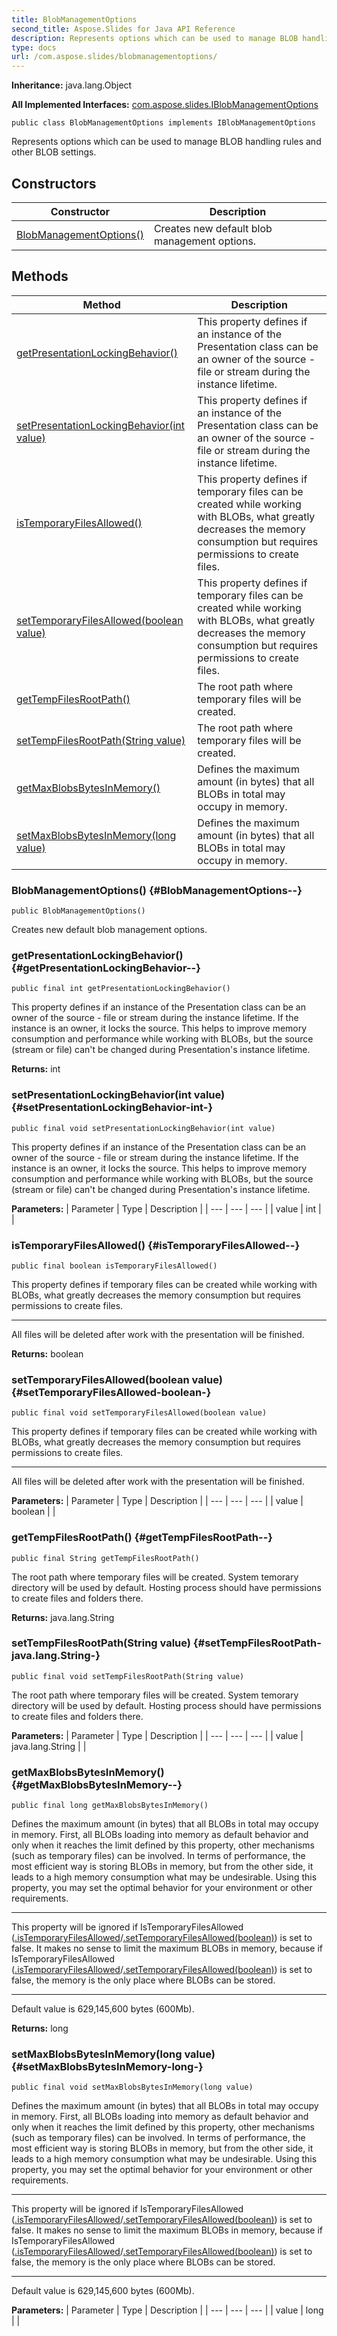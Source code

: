 ```yaml
---
title: BlobManagementOptions
second_title: Aspose.Slides for Java API Reference
description: Represents options which can be used to manage BLOB handling rules and other BLOB settings.
type: docs
url: /com.aspose.slides/blobmanagementoptions/
---
```

**Inheritance:**
java.lang.Object

**All Implemented Interfaces:**
[com.aspose.slides.IBlobManagementOptions](../../com.aspose.slides/iblobmanagementoptions)
```
public class BlobManagementOptions implements IBlobManagementOptions
```

Represents options which can be used to manage BLOB handling rules and other BLOB settings.
## Constructors

| Constructor | Description |
| --- | --- |
| [BlobManagementOptions()](#BlobManagementOptions--) | Creates new default blob management options. |
## Methods

| Method | Description |
| --- | --- |
| [getPresentationLockingBehavior()](#getPresentationLockingBehavior--) | This property defines if an instance of the Presentation class can be an owner of the source - file or stream during the instance lifetime. |
| [setPresentationLockingBehavior(int value)](#setPresentationLockingBehavior-int-) | This property defines if an instance of the Presentation class can be an owner of the source - file or stream during the instance lifetime. |
| [isTemporaryFilesAllowed()](#isTemporaryFilesAllowed--) | This property defines if temporary files can be created while working with BLOBs, what greatly decreases the memory consumption but requires permissions to create files. |
| [setTemporaryFilesAllowed(boolean value)](#setTemporaryFilesAllowed-boolean-) | This property defines if temporary files can be created while working with BLOBs, what greatly decreases the memory consumption but requires permissions to create files. |
| [getTempFilesRootPath()](#getTempFilesRootPath--) | The root path where temporary files will be created. |
| [setTempFilesRootPath(String value)](#setTempFilesRootPath-java.lang.String-) | The root path where temporary files will be created. |
| [getMaxBlobsBytesInMemory()](#getMaxBlobsBytesInMemory--) | Defines the maximum amount (in bytes) that all BLOBs in total may occupy in memory. |
| [setMaxBlobsBytesInMemory(long value)](#setMaxBlobsBytesInMemory-long-) | Defines the maximum amount (in bytes) that all BLOBs in total may occupy in memory. |
### BlobManagementOptions() {#BlobManagementOptions--}
```
public BlobManagementOptions()
```


Creates new default blob management options.

### getPresentationLockingBehavior() {#getPresentationLockingBehavior--}
```
public final int getPresentationLockingBehavior()
```


This property defines if an instance of the Presentation class can be an owner of the source - file or stream during the instance lifetime. If the instance is an owner, it locks the source. This helps to improve memory consumption and performance while working with BLOBs, but the source (stream or file) can't be changed during Presentation's instance lifetime.

**Returns:**
int
### setPresentationLockingBehavior(int value) {#setPresentationLockingBehavior-int-}
```
public final void setPresentationLockingBehavior(int value)
```


This property defines if an instance of the Presentation class can be an owner of the source - file or stream during the instance lifetime. If the instance is an owner, it locks the source. This helps to improve memory consumption and performance while working with BLOBs, but the source (stream or file) can't be changed during Presentation's instance lifetime.

**Parameters:**
| Parameter | Type | Description |
| --- | --- | --- |
| value | int |  |

### isTemporaryFilesAllowed() {#isTemporaryFilesAllowed--}
```
public final boolean isTemporaryFilesAllowed()
```


This property defines if temporary files can be created while working with BLOBs, what greatly decreases the memory consumption but requires permissions to create files.

--------------------

All files will be deleted after work with the presentation will be finished.

**Returns:**
boolean
### setTemporaryFilesAllowed(boolean value) {#setTemporaryFilesAllowed-boolean-}
```
public final void setTemporaryFilesAllowed(boolean value)
```


This property defines if temporary files can be created while working with BLOBs, what greatly decreases the memory consumption but requires permissions to create files.

--------------------

All files will be deleted after work with the presentation will be finished.

**Parameters:**
| Parameter | Type | Description |
| --- | --- | --- |
| value | boolean |  |

### getTempFilesRootPath() {#getTempFilesRootPath--}
```
public final String getTempFilesRootPath()
```


The root path where temporary files will be created. System temorary directory will be used by default. Hosting process should have permissions to create files and folders there.

**Returns:**
java.lang.String
### setTempFilesRootPath(String value) {#setTempFilesRootPath-java.lang.String-}
```
public final void setTempFilesRootPath(String value)
```


The root path where temporary files will be created. System temorary directory will be used by default. Hosting process should have permissions to create files and folders there.

**Parameters:**
| Parameter | Type | Description |
| --- | --- | --- |
| value | java.lang.String |  |

### getMaxBlobsBytesInMemory() {#getMaxBlobsBytesInMemory--}
```
public final long getMaxBlobsBytesInMemory()
```


Defines the maximum amount (in bytes) that all BLOBs in total may occupy in memory. First, all BLOBs loading into memory as default behavior and only when it reaches the limit defined by this property, other mechanisms (such as temporary files) can be involved. In terms of performance, the most efficient way is storing BLOBs in memory, but from the other side, it leads to a high memory consumption what may be undesirable. Using this property, you may set the optimal behavior for your environment or other requirements.

--------------------

This property will be ignored if  IsTemporaryFilesAllowed ([.isTemporaryFilesAllowed](../../null/\#isTemporaryFilesAllowed)/[.setTemporaryFilesAllowed(boolean)](../../null/\#setTemporaryFilesAllowed-boolean-)) is set to false. It makes no sense to limit the maximum BLOBs in memory, because if  IsTemporaryFilesAllowed ([.isTemporaryFilesAllowed](../../null/\#isTemporaryFilesAllowed)/[.setTemporaryFilesAllowed(boolean)](../../null/\#setTemporaryFilesAllowed-boolean-)) is set to false, the memory is the only place where BLOBs can be stored.

--------------------

Default value is 629,145,600 bytes (600Mb).

**Returns:**
long
### setMaxBlobsBytesInMemory(long value) {#setMaxBlobsBytesInMemory-long-}
```
public final void setMaxBlobsBytesInMemory(long value)
```


Defines the maximum amount (in bytes) that all BLOBs in total may occupy in memory. First, all BLOBs loading into memory as default behavior and only when it reaches the limit defined by this property, other mechanisms (such as temporary files) can be involved. In terms of performance, the most efficient way is storing BLOBs in memory, but from the other side, it leads to a high memory consumption what may be undesirable. Using this property, you may set the optimal behavior for your environment or other requirements.

--------------------

This property will be ignored if  IsTemporaryFilesAllowed ([.isTemporaryFilesAllowed](../../null/\#isTemporaryFilesAllowed)/[.setTemporaryFilesAllowed(boolean)](../../null/\#setTemporaryFilesAllowed-boolean-)) is set to false. It makes no sense to limit the maximum BLOBs in memory, because if  IsTemporaryFilesAllowed ([.isTemporaryFilesAllowed](../../null/\#isTemporaryFilesAllowed)/[.setTemporaryFilesAllowed(boolean)](../../null/\#setTemporaryFilesAllowed-boolean-)) is set to false, the memory is the only place where BLOBs can be stored.

--------------------

Default value is 629,145,600 bytes (600Mb).

**Parameters:**
| Parameter | Type | Description |
| --- | --- | --- |
| value | long |  |

